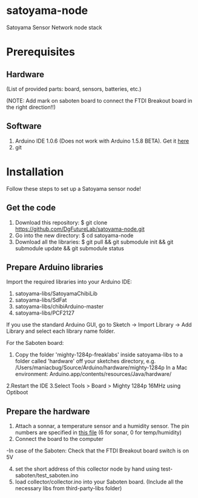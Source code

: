 satoyama-node
=============

Satoyama Sensor Network node stack

# Prerequisites

## Hardware
(List of provided parts: board, sensors, batteries, etc.)

(NOTE: Add mark on saboten board to connect the FTDI Breakout board in the right direction!!)

## Software
1. Arduino IDE 1.0.6 (Does not work with Arduino 1.5.8 BETA). Get it <a href="http://www.arduino.cc/">here</a>
2. git

# Installation
Follow these steps to set up a Satoyama sensor node!
## Get the code
1. Download this repository: $ git clone https://github.com/DgFutureLab/satoyama-node.git
2. Go into the new directory: $ cd satoyama-node
3. Download all the libraries: $ git pull && git submodule init && git submodule update && git submodule status

## Prepare Arduino libraries

Import the required libraries into your Arduino IDE:  

1. satoyama-libs/SatoyamaChibiLib 
2. satoyama-libs/SdFat 
3. satoyama-libs/chibiArduino-master
4. satoyama-libs/PCF2127

If you use the standard Arduino GUI, go to Sketch → Import Library → Add Library and select each library name folder.

For the Saboten board: 
1. Copy the folder 'mighty-1284p-freaklabs' inside satoyama-libs to a folder called 'hardware' off your sketches directory, e.g. /Users/maniacbug/Source/Arduino/hardware/mighty-1284p
In a Mac environment: Arduino.app/contents/resources/Java/hardware/

2.Restart the IDE
3.Select Tools > Board > Mighty 1284p 16MHz using Optiboot

## Prepare the hardware

1. Attach a sonnar, a temperature sensor and a humidity sensor. The pin numbers are specified in <a href="https://github.com/DgFutureLab/satoyama-node/blob/master/SatoyamaChibiLib/config.h">this file</a> (6 for sonar, 0 for temp/humidity)
2. Connect the board to the computer
 
-In case of the Saboten:
Check that the FTDI Breakout board switch is on 5V



4. set the short address of this collector node by hand using test-saboten/test_saboten.ino
5. load collector/collector.ino into your Saboten board. (Include all the necessary libs from third-party-libs folder)
